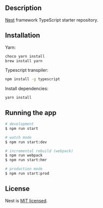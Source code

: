 ## Description

[Nest](https://github.com/nestjs/nest) framework TypeScript starter repository.

## Installation

Yarn:
```bash
choco yarn install
brew install yarn
```

Typescript transpiler:
```bash
npm install -g typescript
```

Install dependencies:
```
yarn install
```

## Running the app

```bash
# development
$ npm run start

# watch mode
$ npm run start:dev

# incremental rebuild (webpack)
$ npm run webpack
$ npm run start:hmr

# production mode
$ npm run start:prod
```

## License

  Nest is [MIT licensed](LICENSE).
